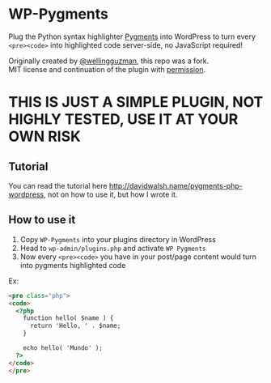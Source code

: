 # WP-Pygments

Plug the Python syntax highlighter [Pygments](https://pygments.org/) into
WordPress to turn every `<pre><code>` into highlighted code server-side, 
no JavaScript required!

Originally created by [@wellingguzman](https://github.com/wellingguzman), this repo was a fork.  
MIT license and continuation of the plugin with [permission](https://twitter.com/wellingguzman/status/1381198380584558594).

# THIS IS JUST A SIMPLE PLUGIN, NOT HIGHLY TESTED, USE IT AT YOUR OWN RISK

## Tutorial

You can read the tutorial here <http://davidwalsh.name/pygments-php-wordpress>, not on how to use it, but how I wrote it.

## How to use it

1. Copy `WP-Pygments` into your plugins directory in WordPress
2. Head to `wp-admin/plugins.php` and activate `WP Pygments`
3. Now every `<pre><code>` you have in your post/page content would turn into pygments highlighted code

Ex:

```html
<pre class="php">
<code>
  <?php
    function hello( $name ) {
      return 'Hello, ' . $name;
    }

    echo hello( 'Mundo' );
  ?>
</code>
</pre>
```
